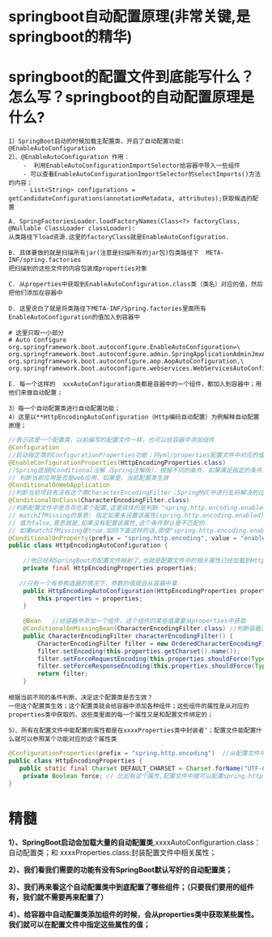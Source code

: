 # springboot自动配置原理(非常关键,是springboot的精华)

# springboot的配置文件到底能写什么？怎么写？springboot的自动配置原理是什么?

    1）SpringBoot启动的时候加载主配置类，开启了自动配置功能: @EnableAutoConfiguration
    2）、@EnableAutoConfiguration 作用：
        -  利用EnableAutoConfigurationImportSelector给容器中导入一些组件
        - 可以查看EnableAutoConfigurationImportSelector的selectImports()方法的内容；
        - List<String> configurations = getCandidateConfigurations(annotationMetadata, attributes);获取候选的配置

    A. SpringFactoriesLoader.loadFactoryNames(Class<?> factoryClass, @Nullable ClassLoader classLoader): 
    从类路径下load资源.这里的factoryClass就是EnableAutoConfiguration.
    
    B. 具体要做的就是扫描所有jar(注意是扫描所有的jar包)包类路径下  META-INF/spring.factories
    把扫描到的这些文件的内容包装成properties对象
    
    C. 从properties中获取到EnableAutoConfiguration.class类（类名）对应的值，然后把他们添加在容器中
    
    D. 这里说白了就是将类路径下META-INF/Spring.factories里面所有EnableAutoConfiguration的值加入到容器中

```properties
# 这里只取一小部分
# Auto Configure
org.springframework.boot.autoconfigure.EnableAutoConfiguration=\
org.springframework.boot.autoconfigure.admin.SpringApplicationAdminJmxAutoConfiguration,\
org.springframework.boot.autoconfigure.aop.AopAutoConfiguration,\
org.springframework.boot.autoconfigure.webservices.WebServicesAutoConfiguration
```

    E. 每一个这样的  xxxAutoConfiguration类都是容器中的一个组件，都加入到容器中；用他们来做自动配置；

    3）每一个自动配置类进行自动配置功能；
    4）这里以**HttpEncodingAutoConfiguration（Http编码自动配置）为例解释自动配置原理；

```java
//表示这是一个配置类，以前编写的配置文件一样，也可以给容器中添加组件
@Configuration   
//启动指定类的ConfigurationProperties功能；将yml/properties配置文件中对应的值和HttpEncodingProperties绑定起来；并把HttpEncodingProperties加入到ioc容器中
@EnableConfigurationProperties(HttpEncodingProperties.class)  
//Spring底层@Conditional注解（Spring注解版），根据不同的条件，如果满足指定的条件，整个配置类里面的配置就会生效；    
// 判断当前应用是否是web应用，如果是，当前配置类生效
@ConditionalOnWebApplication 
//判断当前项目有没有这个类CharacterEncodingFilter；SpringMVC中进行乱码解决的过滤器；
@ConditionalOnClass(CharacterEncodingFilter.class)  
//判断配置文件中是否存在某个配置,这里具体的是判断 "spring.http.encoding.enabled" 这个属性是否在配置文件中.
// matchIfMissing的意思: 指定如果未设置该属性(spring.http.encoding.enabled)，条件是否应匹配。matchIfMissing在这个注解中的默认
// 值为false,意思就是,如果没有配置该属性,这个条件默认是不匹配的.
// 如果matchIfMissing是true,如同下面这样的话,即使"spring.http.encoding.enabled"没有在配置文件中,这个条件依然是匹配的
@ConditionalOnProperty(prefix = "spring.http.encoding", value = "enabled", matchIfMissing = true)  
public class HttpEncodingAutoConfiguration {
  
  	//他已经和SpringBoot的配置文件映射了,也就是配置文件中的相关属性已经加载到HttpEncodingProperties,可以直接使用了
  	private final HttpEncodingProperties properties;
  
   //只有一个有参构造器的情况下，参数的值就会从容器中拿
  	public HttpEncodingAutoConfiguration(HttpEncodingProperties properties) {
		this.properties = properties;
	}
  
    @Bean   //给容器中添加一个组件，这个组件的某些值需要从properties中获取
	@ConditionalOnMissingBean(CharacterEncodingFilter.class) //判断容器没有这个组件？
	public CharacterEncodingFilter characterEncodingFilter() {
		CharacterEncodingFilter filter = new OrderedCharacterEncodingFilter();
		filter.setEncoding(this.properties.getCharset().name());
		filter.setForceRequestEncoding(this.properties.shouldForce(Type.REQUEST));
		filter.setForceResponseEncoding(this.properties.shouldForce(Type.RESPONSE));
		return filter;
	}
```

    根据当前不同的条件判断，决定这个配置类是否生效？
    一但这个配置类生效；这个配置类就会给容器中添加各种组件；这些组件的属性是从对应的properties类中获取的，这些类里面的每一个属性又是和配置文件绑定的；

    5）、所有在配置文件中能配置的属性都是在xxxxProperties类中封装者‘；配置文件能配置什么就可以参照某个功能对应的这个属性类

```java
@ConfigurationProperties(prefix = "spring.http.encoding")  //从配置文件中获取指定的值和bean的属性进行绑定
public class HttpEncodingProperties {
   public static final Charset DEFAULT_CHARSET = Charset.forName("UTF-8");
    private Boolean force; // 比如有这个属性,配置文件中就可以配置spring.http.encoding.force这个属性
}
```

# 精髓

​	**1）、SpringBoot启动会加载大量的自动配置类**,xxxxAutoConfigurartion.class：自动配置类；和 xxxxProperties.class:封装配置文件中相关属性；

​	**2）、我们看我们需要的功能有没有SpringBoot默认写好的自动配置类；**

​	**3）、我们再来看这个自动配置类中到底配置了哪些组件；（只要我们要用的组件有，我们就不需要再来配置了）**

​	**4）、给容器中自动配置类添加组件的时候，会从properties类中获取某些属性。我们就可以在配置文件中指定这些属性的值；**
